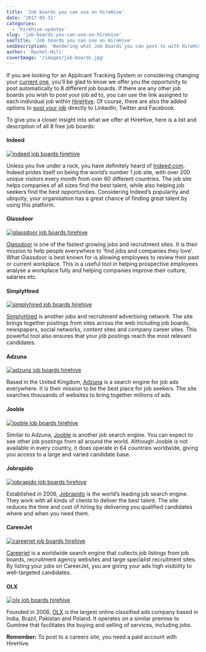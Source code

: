 ```yaml
---
title: 'Job boards you can use on HireHive'
date: '2017-03-31'
categories:
  - 'hirehive-updates'
slug: 'job-boards-you-can-use-on-hirehive'
seoTitle: 'Job boards you can use on HireHive'
seoDescription: 'Wondering what Job Boards you can post to with HireHive? Check out our list today and read about all Eight free job boards!'
author: 'Rachel-Hill'
coverImage: '/images/job-boards.jpg'
---
```


If you are looking for an Applicant Tracking System or considering changing your [current one](http://hirehive.io/blog/changing-recruiting-software-solution/), you’ll be glad to know we offer you the opportunity to post automatically to 8 different job boards. If there are any other job boards you wish to post your job ad to, you can use the link assigned to each individual job within [HireHive](https://hirehive.com). Of course, there are also the added options to [post your job](https://hirehive.com/recruiting-features/job-boards/) directly to LinkedIn, Twitter and Facebook.

To give you a closer insight into what we offer at HireHive, here is a list and description of all 8 free job boards:

#### **Indeed**

[![indeed job boards hirehive](/images/indeed.png)](https://www.indeed.jobs/)

Unless you live under a rock, you have definitely heard of [Indeed.com](http://Indeed.com). Indeed prides itself on being the world’s number 1 job site, with over 200 unique visitors every month from over 60 different countries. The job site helps companies of all sizes find the best talent, while also helping job seekers find the best opportunities. Considering Indeed’s popularity and ubiquity, your organisation has a great chance of finding great talent by using this platform.

#### **Glassdoor**

[![glassdoor job boards hirehive](/images/glassdoor.jpg)](https://www.glassdoor.ie/index.htm?countryRedirect=true)

[Glassdoor](https://www.glassdoor.ie/index.htm?countryRedirect=true) is one of the fastest growing jobs and recruitment sites. It is their mission to help people everywhere to ‘find jobs and companies they love’. What Glassdoor is best known for is allowing employees to review their past or current workplace. This is a useful tool in helping prospective employees analyse a workplace fully and helping companies improve their culture, salaries etc.

#### **SimplyHired**

[![simplyhired job boards hirehive](/images/simplyhired-logo.png)](http://www.simplyhired.com/)

[SimplyHired](http://www.simplyhired.com/) is another jobs and recruitment advertising network. The site brings together postings from sites across the web including job boards, newspapers, social networks, content sites and company career sites. This powerful tool also ensures that your job postings reach the most relevant candidates.

#### **Adzuna**

[![adzuna job boards hirehive](/images/adzuna.png)](https://www.adzuna.co.uk/)

Based in the United Kingdom, [Adzuna](https://www.adzuna.co.uk/) is a search engine for job ads everywhere. It is their mission to be the best place for job seekers. The site searches thousands of websites to bring together millions of ads.

#### **Jooble**

[![jooble job boards hirehive](/images/jooble.jpg)](https://us.jooble.org/)

Similar to Adzuna, [Jooble](https://jooble.org/) is another job search engine. You can expect to see other job postings from all around the world. Although Jooble is not available in every country, it does operate in 64 countries worldwide, giving you access to a large and varied candidate base.

#### **Jobrapido**

[![jobrapido job boards hirehive](/images/jobrapido.png)](http://ie.jobrapido.com/)

Established in 2006, [Jobrapido](http://ie.jobrapido.com/) is the world’s leading job search engine. They work with all kinds of clients to deliver the best talent. The site reduces the time and cost of hiring by delivering you qualified candidates where and when you need them.

#### **CareerJet**

[![careerjet job boards hirehive](/images/careerjet.png)](http://www.careerjet.com/)

[Careerjet](http://www.careerjet.com/) is a worldwide search engine that collects job listings from job boards, recruitment agency websites and large specialist recruitment sites. By listing your jobs on CareerJet, you are giving your ads high visibility to well-targeted candidates.

#### **OLX**

[![olx job boards hirehive](/images/olx.png)](http://www.olx.com/)

Founded in 2006, [OLX](http://www.olx.com/) is the largest online classified ads company based in India, Brazil, Pakistan and Poland. It operates on a similar premise to Gumtree that facilitates the buying and selling of services, including jobs.

**Remember:** To post to a careers site, you need a paid account with HireHive.
